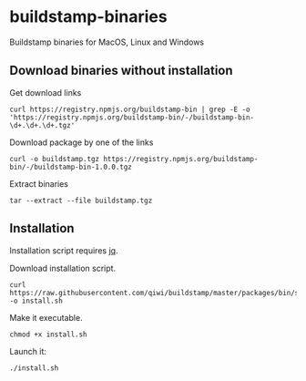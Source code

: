 # buildstamp-binaries
Buildstamp binaries for MacOS, Linux and Windows

## Download binaries without installation
Get download links
```shell script
curl https://registry.npmjs.org/buildstamp-bin | grep -E -o 'https://registry.npmjs.org/buildstamp-bin/-/buildstamp-bin-\d+.\d+.\d+.tgz'
```
Download package by one of the links
```shell script
curl -o buildstamp.tgz https://registry.npmjs.org/buildstamp-bin/-/buildstamp-bin-1.0.0.tgz
```
Extract binaries
```shell script
tar --extract --file buildstamp.tgz
```

## Installation
Installation script requires [jq](https://github.com/stedolan/jq).

Download installation script.
```shell script
curl https://raw.githubusercontent.com/qiwi/buildstamp/master/packages/bin/scripts/sh/install.sh -o install.sh
```
Make it executable.
```shell script
chmod +x install.sh
```
Launch it:
```shell script
./install.sh
```
